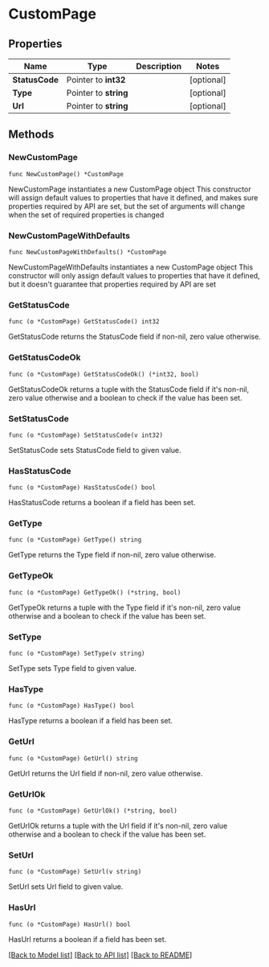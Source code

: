 # CustomPage

## Properties

Name | Type | Description | Notes
------------ | ------------- | ------------- | -------------
**StatusCode** | Pointer to **int32** |  | [optional] 
**Type** | Pointer to **string** |  | [optional] 
**Url** | Pointer to **string** |  | [optional] 

## Methods

### NewCustomPage

`func NewCustomPage() *CustomPage`

NewCustomPage instantiates a new CustomPage object
This constructor will assign default values to properties that have it defined,
and makes sure properties required by API are set, but the set of arguments
will change when the set of required properties is changed

### NewCustomPageWithDefaults

`func NewCustomPageWithDefaults() *CustomPage`

NewCustomPageWithDefaults instantiates a new CustomPage object
This constructor will only assign default values to properties that have it defined,
but it doesn't guarantee that properties required by API are set

### GetStatusCode

`func (o *CustomPage) GetStatusCode() int32`

GetStatusCode returns the StatusCode field if non-nil, zero value otherwise.

### GetStatusCodeOk

`func (o *CustomPage) GetStatusCodeOk() (*int32, bool)`

GetStatusCodeOk returns a tuple with the StatusCode field if it's non-nil, zero value otherwise
and a boolean to check if the value has been set.

### SetStatusCode

`func (o *CustomPage) SetStatusCode(v int32)`

SetStatusCode sets StatusCode field to given value.

### HasStatusCode

`func (o *CustomPage) HasStatusCode() bool`

HasStatusCode returns a boolean if a field has been set.

### GetType

`func (o *CustomPage) GetType() string`

GetType returns the Type field if non-nil, zero value otherwise.

### GetTypeOk

`func (o *CustomPage) GetTypeOk() (*string, bool)`

GetTypeOk returns a tuple with the Type field if it's non-nil, zero value otherwise
and a boolean to check if the value has been set.

### SetType

`func (o *CustomPage) SetType(v string)`

SetType sets Type field to given value.

### HasType

`func (o *CustomPage) HasType() bool`

HasType returns a boolean if a field has been set.

### GetUrl

`func (o *CustomPage) GetUrl() string`

GetUrl returns the Url field if non-nil, zero value otherwise.

### GetUrlOk

`func (o *CustomPage) GetUrlOk() (*string, bool)`

GetUrlOk returns a tuple with the Url field if it's non-nil, zero value otherwise
and a boolean to check if the value has been set.

### SetUrl

`func (o *CustomPage) SetUrl(v string)`

SetUrl sets Url field to given value.

### HasUrl

`func (o *CustomPage) HasUrl() bool`

HasUrl returns a boolean if a field has been set.


[[Back to Model list]](HOW-TO.md#documentation-for-models) [[Back to API list]](HOW-TO.md#documentation-for-api-endpoints) [[Back to README]](HOW-TO.md)


